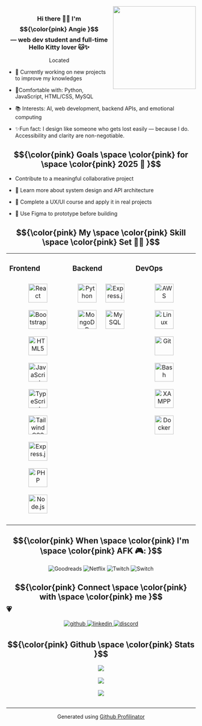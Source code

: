 <div align="right">
<img src="https://i.pinimg.com/originals/b5/5e/0f/b55e0f8e89908f2e853780d0841d38a9.gif" align="right" height="220" width="220" />
</div>  
  

### <div align="center">Hi there 👋🏽 I'm $${\color{pink} Angie }$$ — web dev student and full-time Hello Kitty lover 🐱✨</div>
  <div align="center"> Located </div>

- 🌱 Currently working on new projects to improve my knowledges  
  

- 🐍Comfortable with: Python, JavaScript, HTML/CSS, MySQL  
  

- 📚 Interests: AI, web development, backend APIs, and emotional computing  
  

- ✨Fun fact: I design like someone who gets lost easily — because I do. Accessibility and clarity are non-negotiable.  
  

 ## $${\color{pink} Goals \space \color{pink} for \space \color{pink} 2025 🚀 }$$
  
- Contribute to a meaningful collaborative project
  
- 🧠 Learn more about system design and API architecture
  
- 🎨 Complete a UX/UI course and apply it in real projects
   
- 🧪 Use Figma to prototype before building  

##  $${\color{pink} My \space \color{pink} Skill \space \color{pink} Set 💾🌷 }$$
<table><tr><td valign="top" width="33%">

 
### Frontend 

<div align="center">  
  
<a href="https://reactjs.org/" target="_blank"><img style="margin: 10px" src="https://profilinator.rishav.dev/skills-assets/react-original-wordmark.svg" alt="React" height="50" /></a>  
<a href="https://getbootstrap.com/docs/3.4/javascript/" target="_blank"><img style="margin: 10px" src="https://profilinator.rishav.dev/skills-assets/bootstrap-plain.svg" alt="Bootstrap" height="50" /></a>  
<a href="https://en.wikipedia.org/wiki/HTML5" target="_blank"><img style="margin: 10px" src="https://profilinator.rishav.dev/skills-assets/html5-original-wordmark.svg" alt="HTML5" height="50" /></a>  
<a href="https://www.javascript.com/" target="_blank"><img style="margin: 10px" src="https://profilinator.rishav.dev/skills-assets/javascript-original.svg" alt="JavaScript" height="50" /></a>  
<a href="https://www.typescriptlang.org/" target="_blank"><img style="margin: 10px" src="https://profilinator.rishav.dev/skills-assets/typescript-original.svg" alt="TypeScript" height="50" /></a>  
<a href="https://www.tailwindcss.com/" target="_blank"><img style="margin: 10px" src="https://profilinator.rishav.dev/skills-assets/tailwindcss.svg" alt="Tailwind CSS" height="50" /></a>  
<a href="https://expressjs.com/" target="_blank"><img style="margin: 10px" src="https://profilinator.rishav.dev/skills-assets/express-original-wordmark.svg" alt="Express.js" height="50" /></a>  
<a href="https://www.php.net/" target="_blank"><img style="margin: 10px" src="https://profilinator.rishav.dev/skills-assets/php-original.svg" alt="PHP" height="50" /></a>  
<a href="https://nodejs.org/" target="_blank"><img style="margin: 10px" src="https://profilinator.rishav.dev/skills-assets/nodejs-original-wordmark.svg" alt="Node.js" height="50" /></a>  
</div>  

  


</td><td valign="top" width="33%">



### Backend  

<div align="center">  
<a href="https://www.python.org/" target="_blank"><img style="margin: 10px" src="https://profilinator.rishav.dev/skills-assets/python-original.svg" alt="Python" height="50" /></a>  
<a href="https://expressjs.com/" target="_blank"><img style="margin: 10px" src="https://profilinator.rishav.dev/skills-assets/express-original-wordmark.svg" alt="Express.js" height="50" /></a>  
<a href="https://www.mongodb.com/" target="_blank"><img style="margin: 10px" src="https://profilinator.rishav.dev/skills-assets/mongodb-original-wordmark.svg" alt="MongoDB" height="50" /></a>  
<a href="https://www.mysql.com/" target="_blank"><img style="margin: 10px" src="https://profilinator.rishav.dev/skills-assets/mysql-original-wordmark.svg" alt="MySQL" height="50" /></a>  
</div>

</td><td valign="top" width="33%">


### DevOps 

<div align="center">  

<a href="https://aws.amazon.com/" target="_blank"><img style="margin: 10px" src="https://profilinator.rishav.dev/skills-assets/amazonwebservices-original-wordmark.svg" alt="AWS" height="50" /></a>  
<a href="https://www.linux.org/" target="_blank"><img style="margin: 10px" src="https://profilinator.rishav.dev/skills-assets/linux-original.svg" alt="Linux" height="50" /></a>  
<a href="https://github.com/" target="_blank"><img style="margin: 10px" src="https://profilinator.rishav.dev/skills-assets/git-scm-icon.svg" alt="Git" height="50" /></a>  
<a href="https://www.gnu.org/software/bash/" target="_blank"><img style="margin: 10px" src="https://profilinator.rishav.dev/skills-assets/gnu_bash-icon.svg" alt="Bash" height="50" /></a>  
<a href="https://www.apachefriends.org/" target="_blank"><img style="margin: 10px" src="https://profilinator.rishav.dev/skills-assets/xampp.png" alt="XAMPP" height="50" /></a>  
<a href="https://www.docker.com/" target="_blank"><img style="margin: 10px" src="https://profilinator.rishav.dev/skills-assets/docker-original-wordmark.svg" alt="Docker" height="50" /></a>  
</div>

</td></tr></table>  

## $${\color{pink} When \space \color{pink} I'm \space  \color{pink} AFK 🎮: }$$
<div align="center">
  
  ![Goodreads](https://img.shields.io/badge/Goodreads-F3F1EA?style=for-the-badge&logo=goodreads&logoColor=372213)
  ![Netflix](https://img.shields.io/badge/Netflix-E50914?style=for-the-badge&logo=netflix&logoColor=white)
  ![Twitch](https://img.shields.io/badge/Twitch-9347FF?style=for-the-badge&logo=twitch&logoColor=white)
  ![Switch](https://img.shields.io/badge/Switch-E60012?style=for-the-badge&logo=nintendo-switch&logoColor=white)
</div>


## $${\color{pink} Connect \space \color{pink} with \space \color{pink} me  }$$💗
<div align="center">
<a href="https://github.com/annxt7" target="_blank">
<img src=https://img.shields.io/badge/github-%2324292e.svg?&style=for-the-badge&logo=github&logoColor=white alt=github style="margin-bottom: 5px;" />
</a>
<a href="https://linkedin.com/in/angieyague" target="_blank">
<img src=https://img.shields.io/badge/linkedin-%231E77B5.svg?&style=for-the-badge&logo=linkedin&logoColor=white alt=linkedin style="margin-bottom: 5px;" />
</a>  
<a href="https://discord.com/users/annxt7" target="_blank">
<img src="https://img.shields.io/badge/Discord-%235865F2?style=for-the-badge&logo=discord&logoColor=white"alt=discord style="margin-bottom: 5px;"/>
</a>
</div>  

## $${\color{pink} Github  \space \color{pink} Stats  }$$
<div align="center"><img src="https://github-readme-stats.vercel.app/api?username=annxt7&show_icons=true&count_private=true&hide_border=true" align="center" /></div>  

<br/>  

<div align="center">
<img src="https://komarev.com/ghpvc/?username=annxt7&&style=flat-square" align="center" />
</div>  
  

<br/>  

<div align="center">
            <a href="https://www.buymeacoffee.com/annxt7" target="_blank" style="display: inline-block;">
                <img
                    src="https://img.shields.io/badge/Donate-Buy%20Me%20A%20Coffee-orange.svg?style=flat-square&logo=buymeacoffee" 
                    align="center"
                />
            </a></div>
<br />

----
<div align="center">Generated using <a href="https://profilinator.rishav.dev/" target="_blank">Github Profilinator</a></div>
